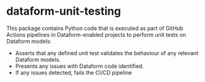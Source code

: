# dataform-unit-testing

This package contains Python code that is executed as part of GitHub Actions pipelines in Dataform-enabled projects to perform unit tests on Dataform models:

 - Asserts that any defined unit test validates the behaviour of any relevant Dataform models.
 - Presents any issues with Dataform code identified.
 - If any issues detected, fails the CI/CD pipeline
